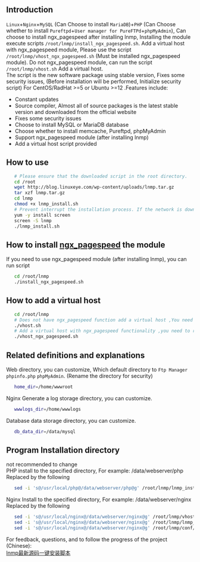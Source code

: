 ## Introduction

   `Linux`+`Nginx`+`MySQL` (Can Choose to install `MariaDB`)+`PHP` (Can Choose whether to install `Pureftpd`+`User manager for PureFTPd`+`phpMyAdmin`), Can choose to install ngx_pagespeed after installing lnmp, Installing the module execute scripts `/root/lnmp/install_ngx_pagespeed.sh`. Add a virtual host with ngx_pagespeed module, Please use the script `/root/lnmp/vhost_ngx_pagespeed.sh` (Must be installed ngx_pagespeed module). Do not ngx_pagespeed module, can run the script `/root/lnmp/vhost.sh` Add a virtual host. <br /> 
    The script is the new software package using stable version, Fixes some security issues, (Before installation will be performed, Initialize security script) For CentOS/RadHat >=5 or Ubuntu >=12 .Features include:

- Constant updates 
- Source compiler, Almost all of source packages is the latest stable version and downloaded from the official website
- Fixes some security issues 
- Choose to install MySQL or MariaDB database 
- Choose whether to install memcache, Pureftpd, phpMyAdmin 
- Support ngx_pagespeed module (after installing lnmp)
- Add a virtual host script provided 

## How to use 

```bash
   # Please ensure that the downloaded script in the root directory.
   cd /root
   wget http://blog.linuxeye.com/wp-content/uploads/lnmp.tar.gz
   tar xzf lnmp.tar.gz
   cd lnmp
   chmod +x lnmp_install.sh
   # Prevent interrupt the installation process. If the network is down, you can execute commands `srceen -r lnmp` network reconnect the installation window.
   yum -y install screen
   screen -S lnmp
   ./lnmp_install.sh
```

## How to install [ngx_pagespeed](https://github.com/pagespeed/ngx_pagespeed) the module 
   If you need to use ngx_pagespeed module (after installing lnmp), you can run script
```bash
   cd /root/lnmp
   ./install_ngx_pagespeed.sh
```

## How to add a virtual host

```bash
   cd /root/lnmp
   # Does not have ngx_pagespeed function add a virtual host ,You need to run
   ./vhost.sh
   # Add a virtual host with ngx_pagespeed functionality ,you need to run (must be installed ngx_pagespeed)
   ./vhost_ngx_pagespeed.sh
```

## Related definitions and explanations

   Web directory, you can customize, Which default directory to `Ftp Manager` `phpinfo.php` `phpMyAdmin`. (Rename the directory for security)
```bash
   home_dir=/home/wwwroot
```
   Nginx Generate a log storage directory, you can customize.
```bash
   wwwlogs_dir=/home/wwwlogs 
```
   Database data storage directory, you can customize.
```bash
   db_data_dir=/data/mysql
```

## Program Installation directory
   not recommended to change <br />
   PHP install to the specified directory, For example: /data/webserver/php <br />
   Replaced by the following
```bash
   sed -i 's@/usr/local/php@/data/webserver/php@g' /root/lnmp/lnmp_install.sh
```

   Nginx Install to the specified directory, For example: /data/webserver/nginx <br /> 
   Replaced by the following
```bash
   sed -i 's@/usr/local/nginx@/data/webserver/nginx@g' /root/lnmp/vhost.sh
   sed -i 's@/usr/local/nginx@/data/webserver/nginx@g' /root/lnmp/lnmp_install.sh
   sed -i 's@/usr/local/nginx@/data/webserver/nginx@g' /root/lnmp/conf/Nginx-init-*
```

   For feedback, questions, and to follow the progress of the project (Chinese): <br />
   [lnmp最新源码一键安装脚本](http://blog.linuxeye.com/31.html)
